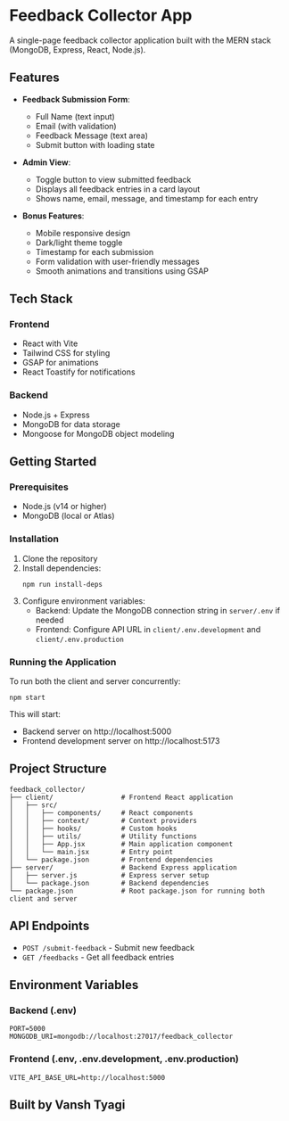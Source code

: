 # Feedback Collector App

A single-page feedback collector application built with the MERN stack (MongoDB, Express, React, Node.js).

## Features

- **Feedback Submission Form**:
  - Full Name (text input)
  - Email (with validation)
  - Feedback Message (text area)
  - Submit button with loading state

- **Admin View**:
  - Toggle button to view submitted feedback
  - Displays all feedback entries in a card layout
  - Shows name, email, message, and timestamp for each entry

- **Bonus Features**:
  - Mobile responsive design
  - Dark/light theme toggle
  - Timestamp for each submission
  - Form validation with user-friendly messages
  - Smooth animations and transitions using GSAP

## Tech Stack

### Frontend
- React with Vite
- Tailwind CSS for styling
- GSAP for animations
- React Toastify for notifications

### Backend
- Node.js + Express
- MongoDB for data storage
- Mongoose for MongoDB object modeling

## Getting Started

### Prerequisites
- Node.js (v14 or higher)
- MongoDB (local or Atlas)

### Installation

1. Clone the repository
2. Install dependencies:
   ```
   npm run install-deps
   ```
3. Configure environment variables:
   - Backend: Update the MongoDB connection string in `server/.env` if needed
   - Frontend: Configure API URL in `client/.env.development` and `client/.env.production`

### Running the Application

To run both the client and server concurrently:

```
npm start
```

This will start:
- Backend server on http://localhost:5000
- Frontend development server on http://localhost:5173

## Project Structure

```
feedback_collector/
├── client/                 # Frontend React application
│   ├── src/
│   │   ├── components/     # React components
│   │   ├── context/        # Context providers
│   │   ├── hooks/          # Custom hooks
│   │   ├── utils/          # Utility functions
│   │   ├── App.jsx         # Main application component
│   │   └── main.jsx        # Entry point
│   └── package.json        # Frontend dependencies
├── server/                 # Backend Express application
│   ├── server.js           # Express server setup
│   └── package.json        # Backend dependencies
└── package.json            # Root package.json for running both client and server
```

## API Endpoints

- `POST /submit-feedback` - Submit new feedback
- `GET /feedbacks` - Get all feedback entries

## Environment Variables

### Backend (.env)
```
PORT=5000
MONGODB_URI=mongodb://localhost:27017/feedback_collector
```

### Frontend (.env, .env.development, .env.production)
```
VITE_API_BASE_URL=http://localhost:5000
```

## Built by Vansh Tyagi
